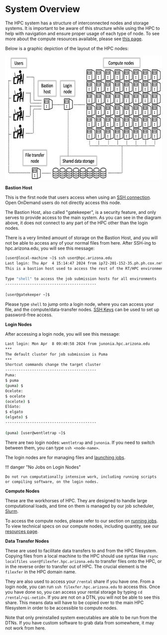 # System Overview

The HPC system has a structure of interconnected nodes and storage systems. It is important to be aware of this structure while using the HPC to help with navigation and ensure proper usage of each type of node. To see more about the compute resources available, please see [this page](../../resources/compute_resources/). 

Below is a graphic depiction of the layout of the HPC nodes:

<center><img src="images/nodes.png" style="height: 400px;"></center>

**Bastion Host**

This is the first node that users access when using an [SSH connection](../system_access/#command-line-access). Open OnDemand users do not directly access this node. 

The Bastion Host, also called "gatekeeper", is a security feature, and only serves to provide access to the main system. As you can see in the diagram above, it does not connect to any part of the HPC other than the login nodes. 

There is a very limited amount of storage on the Bastion Host, and you will not be able to access any of your normal files from here. After SSH-ing to hpc.arizona.edu, you will see this message:

```bash
[user@local-machine ~]$ ssh user@hpc.arizona.edu
Last login: Thu Apr  4 15:14:47 2024 from ip72-201-152-35.ph.ph.cox.net
This is a bastion host used to access the rest of the RT/HPC environment.

Type "shell" to access the job submission hosts for all environments
-----------------------------------------

[user@gatekeeper ~]$
```

Please type ```shell``` to jump onto a login node, where you can access your file, and the compute/data-transfer nodes. [SSH Keys](../system_access/#ssh-keys) can be used to set up password-free access.

**Login Nodes**

After accessing a login node, you will see this message:

```bash
Last login: Mon Apr  8 09:40:58 2024 from junonia.hpc.arizona.edu
***
The default cluster for job submission is Puma
***
Shortcut commands change the target cluster
-----------------------------------------
Puma:
$ puma
(puma) $
Ocelote:
$ ocelote
(ocelote) $
ElGato:
$ elgato
(elgato) $
-----------------------------------------

(puma) [user@wentletrap ~]$
```

There are two login nodes: ```wentletrap``` and ```junonia```. If you need to switch between them, you can type ```ssh <node-name>```. 

The login nodes are for managing files and [launching jobs](../../running_jobs/overview/). 

!!! danger "No Jobs on Login Nodes"

	Do not run computationally intensive work, including running scripts or compiling software, on the login nodes. 

**Compute Nodes**

These are the workhorses of HPC. They are designed to handle large computational loads, and time on them is managed by our job scheduler, [Slurm](https://slurm.schedmd.com/documentation.html). 

To access the compute nodes, please refer to our section on [running jobs](../../running_jobs/overview/). To view technical specs on our compute nodes, including quantity, see our [resources page](../../resources/compute_resources/).

**Data Transfer Nodes**

These are used to facilitate data transfers to and from the HPC filesystem. Copying files from a local machine to the HPC should use syntax like ```rsync localfiles user@filexfer.hpc.arizona.edu``` to transfer files onto the HPC, or in the reverse order to transfer out of HPC. The crucial element is the ```filexfer``` in the HPC domain name. 

They are also used to access your ```/rental``` share if you have one. From a login node, you can run ```ssh filexfer.hpc.arizona.edu``` to access this. Once you have done so, you can access your rental storage by typing ```cd /rental/<pi-netid>```. If you are not on a DTN, you will not be able to see this share. This means data will have to be copied over to the main HPC filesystem in order to be accessible to compute nodes. 

Note that only preinstalled system executables are able to be run from the DTNs. If you have custom software to grab data from somewhere, it may not work from here.





